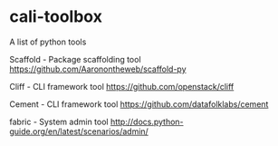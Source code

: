 # cali-toolbox
A list of python tools

Scaffold - Package scaffolding tool
https://github.com/Aaronontheweb/scaffold-py

Cliff - CLI framework tool 
https://github.com/openstack/cliff

Cement - CLI framework tool
https://github.com/datafolklabs/cement

fabric - System admin tool
http://docs.python-guide.org/en/latest/scenarios/admin/

